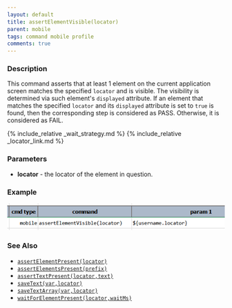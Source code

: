 ```yaml
---
layout: default
title: assertElementVisible(locator)
parent: mobile
tags: command mobile profile
comments: true
---
```



### Description
This command asserts that at least 1 element on the current application screen matches the specified `locator` and is
visible. The visibility is determined via such element's `displayed` attribute. If an element that matches the specified
`locator` and its `displayed` attribute is set to `true` is found, then the corresponding step is considered as PASS.
Otherwise, it is considered as FAIL.

{% include_relative _wait_strategy.md %}
{% include_relative _locator_link.md %}


### Parameters
- **locator** - the locator of the element in question.


### Example
![](image/assertElementVisible_01.png)


### See Also
- [`assertElementPresent(locator)`](assertElementPresent(locator))
- [`assertElementsPresent(prefix)`](assertElementsPresent(prefix))
- [`assertTextPresent(locator,text)`](assertTextPresent(locator,text))
- [`saveText(var,locator)`](saveText(var,locator))
- [`saveTextArray(var,locator)`](saveTextArray(var,locator))
- [`waitForElementPresent(locator,waitMs)`](waitForElementPresent(locator,waitMs))
